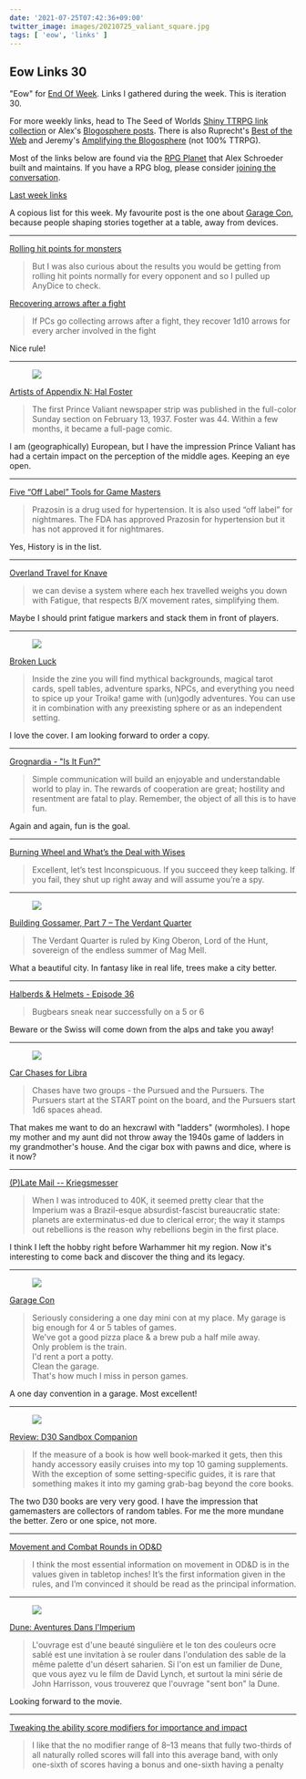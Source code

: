 ```yaml
---
date: '2021-07-25T07:42:36+09:00'
twitter_image: images/20210725_valiant_square.jpg
tags: [ 'eow', 'links' ]
---
```


## Eow Links 30

"Eow" for [End Of Week](/#eow). Links I gathered during the week. This is iteration 30.

For more weekly links, head to The Seed of Worlds [Shiny TTRPG link collection](https://seedofworlds.blogspot.com/search/label/weekly%20links) or Alex's [Blogosphere posts](https://alexschroeder.ch/wiki/Blogosphere). There is also Ruprecht's [Best of the Web](https://ruprechtsrpg.blogspot.com/search/label/Best%20of%20the%20Web) and Jeremy's [Amplifying the Blogosphere](https://takeonrules.com/series/amplifying-the-blogosphere/) (not 100% TTRPG).

Most of the links below are found via the [RPG Planet](https://campaignwiki.org/rpg/) that Alex Schroeder built and maintains. If you have a RPG blog, please consider [joining the conversation](https://campaignwiki.org/wiki/Planet/Please_join!).

[Last week links](20210717.html?t=Eow_Links_29&f=eow30)

A copious list for this week. My favourite post is the one about [Garage Con](https://followmeanddie.com/2021/07/17/garage-con/), because people shaping stories together at a table, away from devices.

<hr/>

[Rolling hit points for monsters](http://spriggans-den.com/2021/07/17/rolling-hit-points-for-monsters/)

> But I was also curious about the results you would be getting from rolling hit points normally for every opponent and so I pulled up AnyDice to check.

[Recovering arrows after a fight](http://spriggans-den.com/2021/07/23/recovering-arrows-after-a-fight/)

> If PCs go collecting arrows after a fight, they recover 1d10 arrows for every archer involved in the fight

Nice rule!

<hr/>

<figure class="right small">
<a href="https://goodman-games.com/blog/2021/07/22/artists-of-appendix-n-hal-foster/"><img src="images/20210725_valiant.jpg" loading="lazy" /></a>
<figcaption>
</figcaption>
</figure>

[Artists of Appendix N: Hal Foster](https://goodman-games.com/blog/2021/07/22/artists-of-appendix-n-hal-foster/)

> The first Prince Valiant newspaper strip was published in the full-color Sunday section on February 13, 1937. Foster was 44. Within a few months, it became a full-page comic.

I am (geographically) European, but I have the impression Prince Valiant has had a certain impact on the perception of the middle ages. Keeping an eye open.

<hr/>

[Five “Off Label” Tools for Game Masters](https://grumpywizard.home.blog/2021/07/22/five-off-label-tools-for-game-masters/)

> Prazosin is a drug used for hypertension. It is also used “off label” for nightmares. The FDA has approved Prazosin for hypertension but it has not approved it for nightmares.

Yes, History is in the list.

<hr/>

[Overland Travel for Knave](https://scrtgm.blogspot.com/2021/07/overland-travel-for-knave.html)

> we can devise a system where each hex travelled weighs you down with Fatigue, that respects B/X movement rates, simplifying them.

Maybe I should print fatigue markers and stack them in front of players.

<hr/>

<figure class="right small">
<a href="https://www.kickstarter.com/projects/thelostbay/broken-luck"><img src="images/20210725_broken.jpg" loading="lazy" /></a>
<figcaption>
</figcaption>
</figure>

[Broken Luck](https://thelostbayrpg.blogspot.com/2021/07/broken-luck-is-live-on-kickstarter.html)

> Inside the zine you will find mythical backgrounds, magical tarot cards, spell tables, adventure sparks, NPCs, and everything you need to spice up your Troika! game with (un)godly adventures. You can use it in combination with any preexisting sphere or as an independent setting.

I love the cover. I am looking forward to order a copy.

<hr/>

[Grognardia - "Is It Fun?"](http://grognardia.blogspot.com/2021/07/is-it-fun.html)

> Simple communication will build an enjoyable and understandable world to play in. The rewards of cooperation are great; hostility and resentment are fatal to play. Remember, the object of all this is to have fun.

Again and again, fun is the goal.

<hr/>

[Burning Wheel and What’s the Deal with Wises](https://takeonrules.com/2021/07/20/burning-wheel-and-whats-the-deal-with-wises/)

> Excellent, let’s test Inconspicuous. If you succeed they keep talking. If you fail, they shut up right away and will assume you’re a spy.

<hr/>

<figure class="right">
<a href="http://bearded-devil.com/2021/07/19/building-gossamer-part-7-the-verdant-quarter/"><img src="images/20210725_verdant.jpg" loading="lazy" /></a>
<figcaption>
</figcaption>
</figure>

[Building Gossamer, Part 7 – The Verdant Quarter](http://bearded-devil.com/2021/07/19/building-gossamer-part-7-the-verdant-quarter/)

> The Verdant Quarter is ruled by King Oberon, Lord of the Hunt, sovereign of the endless summer of Mag Mell.

What a beautiful city. In fantasy like in real life, trees make a city better.

<hr/>

[Halberds & Helmets - Episode 36](https://alexschroeder.ch/wiki/2021-07-22_Episode_36)

> Bugbears sneak near successfully on a 5 or 6

Beware or the Swiss will come down from the alps and take you away!

<hr/>

<figure class="right largest">
<a href="https://archons-court.blogspot.com/2021/07/car-chases-for-libra.html"><img src="images/20210725_ladder.jpg" loading="lazy" /></a>
<figcaption>
</figcaption>
</figure>

[Car Chases for Libra](https://archons-court.blogspot.com/2021/07/car-chases-for-libra.html)

> Chases have two groups - the Pursued and the Pursuers. The Pursuers start at the START point on the board, and the Pursuers start 1d6 spaces ahead.

That makes me want to do an hexcrawl with "ladders" (wormholes). I hope my mother and my aunt did not throw away the 1940s game of ladders in my grandmother's house. And the cigar box with pawns and dice, where is it now?

<hr/>

[(P)Late Mail -- Kriegsmesser](https://bonesofcontention.blogspot.com/2021/07/plate-mail-kriegsmesser.html)

> When I was introduced to 40K, it seemed pretty clear that the Imperium was a Brazil-esque absurdist-fascist bureaucratic state: planets are exterminatus-ed due to clerical error; the way it stamps out rebellions is the reason why rebellions begin in the first place.

I think I left the hobby right before Warhammer hit my region. Now it's interesting to come back and discover the thing and its legacy.

<hr/>

<figure class="right">
<a href="https://followmeanddie.com/2021/07/17/garage-con/"><img src="images/20210725_garage.jpg" loading="lazy" /></a>
<figcaption>
</figcaption>
</figure>

[Garage Con](https://followmeanddie.com/2021/07/17/garage-con/)

> Seriously considering a one day mini con at my place. My garage is big enough for 4 or 5 tables of games.<br/>
We've got a good pizza place & a brew pub a half mile away.<br/>
Only problem is the train.<br/>
I'd rent a port a potty.<br/>
Clean the garage.<br/>
That's how much I miss in person games.

A one day convention in a garage. Most excellent!

<hr/>

<figure class="right">
<a href="https://www.drivethrurpg.com/product/124392/d30-Sandbox-Companion?affiliate_id=2746229"><img src="images/20210725_npc.jpg" loading="lazy" /></a>
<figcaption>
</figcaption>
</figure>

[Review: D30 Sandbox Companion](https://seedofworlds.blogspot.com/2021/07/review-d30-sandbox-companion.html)

> If the measure of a book is how well book-marked it gets, then this handy accessory easily cruises into my top 10 gaming supplements. With the exception of some setting-specific guides, it is rare that something makes it into my gaming grab-bag beyond the core books.

The two D30 books are very very good. I have the impression that gamemasters are collectors of random tables. For me the more mundane the better. Zero or one spice, not more.

<hr/>

[Movement and Combat Rounds in OD&D](https://betola.de/wandererbill/english/movement-and-combat-rounds-in-odd/)

> I think the most essential information on movement in OD&D is in the values given in tabletop inches! It’s the first information given in the rules, and I’m convinced it should be read as the principal information.

<hr/>

<figure class="right">
<a href="https://senioroliste.com/2021/07/dune-aventures-dans-l-imperium.html"><img src="images/20210725_dune.jpg" loading="lazy" /></a>
<figcaption>
</figcaption>
</figure>

[Dune: Aventures Dans l'Imperium](https://senioroliste.com/2021/07/dune-aventures-dans-l-imperium.html)

> L'ouvrage est d'une beauté singulière et le ton des couleurs ocre sablé est une invitation à se rouler dans l'ondulation des sable de la même palette d'un désert saharien. Si l'on est un familier de Dune, que vous ayez vu le film de David Lynch, et surtout la mini série de John Harrisson, vous trouverez que l'ouvrage "sent bon" la Dune.

Looking forward to the movie.

<hr/>

[Tweaking the ability score modifiers for importance and impact](https://dice-universe.blogspot.com/2021/07/tweaking-ability-score-modifiers-for.html)

> I like that the no modifier range of 8–13 means that fully two-thirds of all naturally rolled scores will fall into this average band, with only one-sixth of scores having a bonus and one-sixth having a penalty

